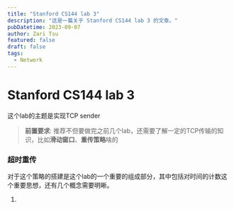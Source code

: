 ```yaml
---
title: "Stanford CS144 lab 3"
description: "这是一篇关于 Stanford CS144 lab 3 的文章。"
pubDatetime: 2023-09-07
author: Zari Tsu
featured: false
draft: false
tags:
  - Network
---
```


# Stanford CS144 lab 3

这个lab的主题是实现TCP sender

> **前置要求**: 推荐不但要做完之前几个lab，还需要了解一定的TCP传输的知识，比如**滑动窗口**、**重传策略**啥的


### 超时重传

对于这个策略的搭建是这个lab的一个重要的组成部分，其中包括对时间的计数这个重要思想，还有几个概念需要明晰。

1. 